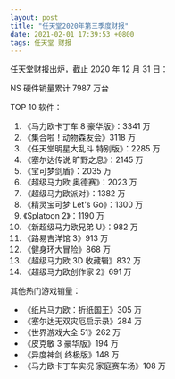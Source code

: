 ```yaml
---
layout: post
title: "任天堂2020年第三季度财报"
date: 2021-02-01 17:39:53 +0800
tags: 任天堂 财报
---
```


任天堂财报出炉，截止 2020 年 12 月 31 日：

NS 硬件销量累计 7987 万台

TOP 10 软件：

1. 《马力欧卡丁车 8 豪华版》：3341 万
2. 《集合啦！动物森友会》3118 万
3. 《任天堂明星大乱斗 特别版》：2285 万
4. 《塞尔达传说 旷野之息》：2145 万
5. 《宝可梦剑盾》：2035 万
6. 《超级马力欧 奥德赛》：2023 万
7. 《超级马力欧派对》：1382 万
8. 《精灵宝可梦 Let's Go》：1300 万
9. 《Splatoon 2》：1190 万
10. 《新超级马力欧兄弟 U》：982 万
11. 《路易吉洋馆 3》913 万
12. 《健身环大冒险》868 万
13. 《超级马力欧 3D 收藏辑》832 万
14. 《超级马力欧创作家 2》691 万

其他热门游戏销量：

- 《纸片马力欧：折纸国王》305 万
- 《塞尔达无双灾厄启示录》284 万
- 《世界游戏大全 51》262 万
- 《皮克敏 3 豪华版》194 万
- 《异度神剑 终极版》148 万
- 《马力欧卡丁车实况 家庭赛车场》108 万
